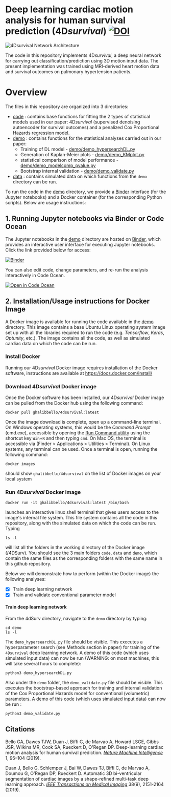 # Deep learning cardiac motion analysis for human survival prediction (4D*survival*) [![DOI](https://zenodo.org/badge/DOI/10.5281/zenodo.1451540.svg)](https://doi.org/10.5281/zenodo.1451540)
![4Dsurvival Network Architecture](data/DAE3.png)

The code in this repository implements 4D*survival*, a deep neural network for carrying out classification/prediction using 3D motion input data. The present implementation was trained using MRI-derived heart motion data and survival outcomes on pulmonary hypertension patients. 

# Overview
The files in this repository are organized into 3 directories:
* [code](code) : contains base functions for fitting the 2 types of statistical models used in our paper: 4D*survival* (supervised denoising autoencoder for survival outcomes) and a penalized Cox Proportional Hazards regression model.
* [demo](demo) : contains functions for the statistical analyses carried out in our paper:
  * Training of DL model - [demo/demo_hypersearchDL.py](demo/demo_hypersearchDL.py)
  * Generation of Kaplan-Meier plots - [demo/demo_KMplot.py](demo/demo_KMplot.py)
  * statistical comparison of model performance - [demo/demo_modelcomp_pvalue.py](demo/demo_modelcomp_pvalue.py)
  * Bootstrap internal validation - [demo/demo_validate.py](demo/demo_validate.py)
* [data](data) : contains simulated data on which functions from the `demo` directory can be run.

To run the code in the [demo](demo) directory, we provide a [Binder](https://mybinder.org/) interface (for the Jupyter notebooks) and a Docker container (for the corresponding Python scripts). Below are usage instructions:

## 1. Running Jupyter notebooks via Binder or Code Ocean

The Jupyter notebooks in the [demo](demo) directory are hosted on [Binder](https://mybinder.org/), which provides an interactive user interface for executing Jupyter notebooks. Click the link provided below for access:

[![Binder](https://mybinder.org/badge.svg)](https://mybinder.org/v2/gh/UK-Digital-Heart-Project/4Dsurvival/master)

You can also edit code, change parameters, and re-run the analysis interactively in Code Ocean.

[![Open in Code Ocean](https://codeocean.com/codeocean-assets/badge/open-in-code-ocean.svg)](https://doi.org/10.24433/CO.8519672.v1)


## 2. Installation/Usage instructions for Docker Image

A Docker image is available for running the code available in the [demo](demo) directory. This image contains a base Ubuntu Linux operating system image set up with all the libraries required to run the code (e.g. *Tensorflow*, *Keras*, *Optunity*, etc.). The image contains all the code, as well as simulated cardiac data on which the code can be run. 

### Install Docker
Running our 4D*survival* Docker image requires installation of the Docker software, instructions are available at https://docs.docker.com/install/ 

### Download 4D*survival* Docker image
Once the Docker software has been installed, our 4D*survival* Docker image can be pulled from the Docker hub using the following command:
    
    docker pull ghalibbello/4dsurvival:latest

Once the image download is complete, open up a command-line terminal. On Windows operating systems, this would be the *Command Prompt* (cmd.exe), accessible by opening the [Run Command utility](https://en.wikipedia.org/wiki/Run_command) using the shortcut key `Win`+`R` and then typing `cmd`. On Mac OS, the terminal is accessible via (Finder > Applications > Utilities > Terminal). On Linux systems, any terminal can be used.
Once a terminal is open, running the following command:

    docker images

should show `ghalibbello/4dsurvival` on the list of Docker images on your local system

### Run 4D*survival* Docker image
    
    docker run -it ghalibbello/4dsurvival:latest /bin/bash

launches an interactive linux shell terminal that gives users access to the image's internal file system. This file system contains all the code in this repository, along with the simulated data on which the code can be run.
Typing 
```
ls -l
```
will list all the folders in the working directory of the Docker image (/4DSurv). You should see the 3 main folders `code`, `data` and `demo`, which contain the same files as the corresponding folders with the same name in this github repository.

Below we will demonstrate how to perform (within the Docker image) the following analyses:
- [x] Train deep learning network
- [x] Train and validate conventional parameter model

#### Train deep learning network
From the 4dSurv directory, navigate to the `demo` directory by typing:
```
cd demo
ls -l
```
The `demo_hypersearchDL.py` file should be visible. This executes a hyperparameter search (see Methods section in paper) for training of the `4Dsurvival` deep learning network. A demo of this code (which uses simulated input data) can now be run (WARNING: on most machines, this will take several hours to complete):
```
python3 demo_hypersearchDL.py
```

Also under the `demo` folder, the `demo_validate.py` file should be visible. This executes the bootstrap-based approach for training and internal validation of the Cox Proportional Hazards model for conventional (volumetric) parameters. A demo of this code (which uses simulated input data) can now be run :
```
python3 demo_validate.py
```

## Citations
Bello GA, Dawes TJW, Duan J, Biffi C, de Marvao A, Howard LSGE, Gibbs JSR, Wilkins MR, Cook SA, Rueckert D, O'Regan DP. Deep-learning cardiac motion analysis for human survival prediction. *[Nature Machine Intelligence](https://doi.org/10.1038/s42256-019-0019-2)* 1, 
95–104 (2019).

Duan J, Bello G, Schlemper J, Bai W, Dawes TJ, Biffi C, de Marvao A, Doumou G, O’Regan DP, Rueckert D. Automatic 3D bi-ventricular segmentation of cardiac images by a shape-refined multi-task deep learning approach. *[IEEE Transactions on Medical Imaging](https://doi.org/10.1109/TMI.2019.2894322)* 38(9), 2151-2164 (2019).


 
